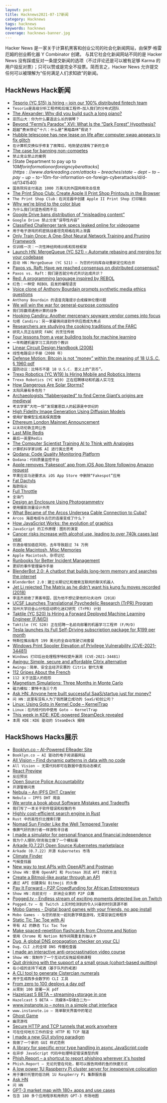 ```yaml
---
layout: post
title: Hacknews2021-07-17新闻
category: Hacknews
tags: hacknews
keywords: hacknews
coverage: hacknews-banner.jpg
---
```


Hacker News 是一家关于计算机黑客和创业公司的社会化新闻网站，由保罗·格雷厄姆的创业孵化器 Y Combinator 创建。
与其它社会化新闻网站不同的是 Hacker News 没有踩或反对一条提交新闻的选项（不过评论还是可以被有足够 Karma 的用户投反对票）；只可以赞或是完全不投票。简而言之，Hacker News 允许提交任何可以被理解为“任何满足人们求知欲”的新闻。

## HackNews Hack新闻


- [Tesorio (YC S15) is hiring – join our 100% distributed fintech team](https://www.tesorio.com/careers#job-openings)
- `Tesorio是高级分析工程师和后端工程师–加入我们的分布式团队`
- [The Alexander: Why did you build such a long piano?](https://www.alexanderpiano.nz/page/the-alexander-piano)
- `亚历山大：你为什么要造这么长的钢琴？`
- [Beyond “Fermi’s Paradox” XVI: What Is the “Dark Forest” Hypothesis?](https://www.universetoday.com/149410/beyond-fermis-paradox-xvi-what-is-the-dark-forest-hypothesis/)
- `超越“费米悖论”十六：什么是“黑暗森林”假说？`
- [Hubble telescope has new lease on life after computer swap appears to fix glitch](https://www.sciencemag.org/news/2021/07/hubble-back-famed-space-telescope-has-new-lease-life-after-computer-swap-appears-fix)
- `在计算机交换似乎修复了故障后，哈勃望远镜有了新的生命`
- [The case for banning non-competes](https://www.slowboring.com/p/the-case-for-banning-non-competes)
- `禁止竞业禁止的案例`
- [State Department to pay up to $10M for information on foreign cyberattacks](https://www.darkreading.com/attacks-breaches/state-dept-to-pay-up-to-$10m-for-information-on-foreign-cyberattacks/d/d-id/1341540)
- `国务院将支付高达 1000 万美元的外国网络攻击信息`
- [The Print Shop Club: Create Apple II Print Shop Printouts in the Browser](https://theprintshop.club)
- `The Print Shop Club：在浏览器中创建 Apple II Print Shop 打印输出`
- [Why we're blind to the color blue](https://calebkruse.com/10-projects/seeing-blue/)
- `为什么我们对蓝色视而不见`
- [Google Drive bans distribution of “misleading content”](https://support.google.com/docs/answer/148505#zippy=%2Cmisleading-content)
- `Google Drive 禁止分发“误导性内容”`
- [Classified Challenger tank specs leaked online for videogame](https://ukdefencejournal.org.uk/classified-challenger-tank-specs-leaked-online-for-videogame/)
- `用于电子游戏的机密挑战者坦克规格在网上泄露`
- [Only Train Once: A One-Shot Neural Network Training and Pruning Framework](https://arxiv.org/abs/2107.07467)
- `仅训练一次：一次性神经网络训练和剪枝框架`
- [Launch HN: MergeQueue (YC S21) – Automate rebasing and merging for your codebase](item?id=27858013)
- `启动 HN：MergeQueue (YC S21) – 为您的代码库自动重新定位和合并`
- [Paxos vs. Raft: Have we reached consensus on distributed consensus?](http://charap.co/reading-group-paxos-vs-raft-have-we-reached-consensus-on-distributed-consensus/)
- `Paxos vs. Raft：我们是否就分布式共识达成共识？`
- [Red: A programming language inspired by REBOL](https://github.com/red/red)
- `红色：一种受 REBOL 启发的编程语言`
- [Voice clone of Anthony Bourdain prompts synthetic media ethics questions](https://techpolicy.press/voice-clone-of-anthony-bourdain-prompts-synthetic-media-ethics-questions/?mc_cid=f76836fe27&mc_eid=4336df8131)
- `Anthony Bourdain 的语音克隆提示合成媒体伦理问题`
- [We will win the war for general-purpose computing](https://cheapskatesguide.org/articles/war-on-gp-computing-farnell.html)
- `我们将赢得通用计算的战争`
- [Hooking Candiru: Another mercenary spyware vendor comes into focus](https://citizenlab.ca/2021/07/hooking-candiru-another-mercenary-spyware-vendor-comes-into-focus/)
- `勾搭 Candiru：另一家雇佣间谍软件供应商成为焦点`
- [Researchers are studying the cooking traditions of the FARC](https://www.atlasobscura.com/articles/what-farc-ate-colombia)
- `研究人员正在研究 FARC 的烹饪传统`
- [Four lessons from a year building tools for machine learning](https://humanloop.com/blog/4-lessons-from-a-year-building-tools-for-machine-learning/)
- `一年构建机器学习工具的四个教训`
- [Linear Circuit Design Handbook (2008)](https://www.analog.com/en/education/education-library/linear-circuit-design-handbook.html)
- `线性电路设计手册（2008 年）`
- [Defense Motion: Bitcoin is not “money” within the meaning of 18 U.S..C. § 1960 pdf](https://storage.courtlistener.com/recap/gov.uscourts.miwd.100639/gov.uscourts.miwd.100639.37.0.pdf)
- `国防动议：比特币不是 18 U.S.C. 意义上的“货币”。 `
- [Trexo Robotics (YC W19) Is Hiring Mobile and Robotics Interns](https://angel.co/company/trexo-robotics)
- `Trexo Robotics (YC W19) 正在招聘移动和机器人实习生`
- [How Dangerous Are Solar Storms?](http://backreaction.blogspot.com/2021/07/blog-post.html)
- `太阳风暴有多危险？`
- [Archaeologists “flabbergasted” to find Cerne Giant’s origins are medieval](https://arstechnica.com/science/2021/07/soil-samples-show-that-britains-rude-man-dates-back-to-medieval-period/)
- `考古学家“大吃一惊”发现塞恩巨人的起源是中世纪的`
- [High Fidelity Image Generation Using Diffusion Models](https://ai.googleblog.com/2021/07/high-fidelity-image-generation-using.html)
- `使用扩散模型生成高保真图像`
- [Ethereum London Mainnet Announcement](https://blog.ethereum.org/2021/07/15/london-mainnet-announcement/)
- `以太坊伦敦主网公告`
- [Last Mile Redis](https://fly.io/blog/last-mile-redis/)
- `最后一英里Redis`
- [The Computer Scientist Training AI to Think with Analogies](https://www.quantamagazine.org/melanie-mitchell-trains-ai-to-think-with-analogies-20210714/)
- `计算机科学家训练 AI 进行类比思考`
- [Qodana: Code Quality Monitoring Platform](https://lp.jetbrains.com/qodana/)
- `Qodana：代码质量监控平台`
- [Apple removes ‘Fakespot’ app from iOS App Store following Amazon request](https://9to5mac.com/2021/07/16/apple-removes-fakespot-app-from-ios-app-store-following-amazon-request/)
- `苹果应亚马逊要求从 iOS App Store 中删除“Fakespot”应用`
- [Fat Dactyls](https://esoteric.codes/blog/fat-dactyls)
- `脂肪指尖`
- [Full Throttle](https://www.filfre.net/2021/07/full-throttle/)
- `全油门`
- [Design an Enclosure Using Photogrammetry](https://smartsolutions4home.com/how-to-design-enclosure-using-photogrammetry/)
- `使用摄影测量设计外壳`
- [What Became of the Arcos Undersea Cable Connection to Cuba?](https://www.circleid.com/posts/20201001-what-became-of-the-arcos-undersea-cable-connection-to-cuba/)
- `Arcos 海底电缆与古巴的连接变成了什么？`
- [How JavaScript Works: the evolution of graphics](https://blog.sessionstack.com/how-javascript-works-the-evolution-of-graphics-500e0eb764a0)
- `JavaScript 的工作原理：图形的演变`
- [Cancer risks increase with alcohol use, leading to over 740k cases last year](https://www.npr.org/sections/goatsandsoda/2021/07/16/1016586837/new-study-says-nearly-3-4-million-cancers-a-year-linked-to-alcohol-use)
- `饮酒会增加癌症风险，去年导致超过 74 万例`
- [Apple Macintosh, Misc Memories](http://www.byrdsight.com/apple-macintosh/)
- `Apple Macintosh，杂项记忆`
- [Runbooks for Better Incident Management](https://ashpatel.substack.com/p/runbooks-for-better-incident-management)
- `更好的事件管理操作手册`
- [BlenderBot 2.0: A chatbot that builds long-term memory and searches the internet](https://ai.facebook.com/blog/blender-bot-2-an-open-source-chatbot-that-builds-long-term-memory-and-searches-the-internet)
- `BlenderBot 2.0：建立长期记忆和搜索互联网的聊天机器人`
- [Jet Li rejected The Matrix as he didn’t want his kung fu moves recorded (2018)](https://www.scmp.com/abacus/culture/article/3028904/jet-li-says-he-rejected-matrix-because-he-didnt-want-his-kung-fu)
- `李连杰拒绝了黑客帝国，因为他不想记录他的功夫动作（2018）`
- [UCSF Launches Translational Psychedelic Research (TrPR) Program](https://www.lucid.news/ucsf-launches-translational-psychedelic-research-trpr-program/)
- `加州大学旧金山分校启动转化迷幻研究 (TrPR) 计划`
- [Taktile (YC S20) Is Hiring a Forward Deployed Machine Learning Engineer (F/M/D)](https://www.ycombinator.com/companies/taktile/jobs/RG8XpIX-forward-deployed-machine-learning-engineer-f-m-d)
- `Taktile (YC S20) 正在招聘一名前向部署的机器学习工程师 (F/M/D)`
- [Tesla launches its Full Self-Driving subscription package for $199 per month](https://electrek.co/2021/07/16/tesla-launches-full-self-driving-subscription-package-199-per-month/)
- `特斯拉推出每月 199 美元的全自动驾驶订阅套餐`
- [Windows Print Spooler Elevation of Privilege Vulnerability (CVE-2021-34481)](https://msrc.microsoft.com/update-guide/vulnerability/CVE-2021-34481)
- `Windows 打印后台处理程序特权提升漏洞 (CVE-2021-34481)`
- [Awingu: Simple, secure and affordable Citrix alternative](https://www.awingu.com/)
- `Awingu：简单、安全且经济实惠的 Citrix 替代方案`
- [112 Gripes About the French](https://en.wikipedia.org/wiki/112_Gripes_About_the_French)
- `112 关于法国人的抱怨`
- [Magnetism Simulations: Three Months in Monte Carlo](http://bit-player.org/2021/three-months-in-monte-carlo)
- `磁力模拟：蒙特卡洛三个月`
- [Ask HN: Anyone here built successful SaaS/startup just for money?](item?id=27853352)
- `问 HN：这里有没有人为了钱而建立成功的 SaaS/初创公司？`
- [Linux: Using Goto in Kernel Code – KernelTrap](https://web.archive.org/web/20130305022050/http://kerneltrap.org/node/553/2131)
- `Linux：在内核代码中使用 Goto – KernelTrap`
- [This week in KDE: KDE-powered SteamDeck revealed](https://pointieststick.com/2021/07/16/this-week-in-kde-kde-powered-steamdeck-revealed/)
- `本周 KDE：KDE 驱动的 SteamDeck 揭晓`


## HackShows Hacks展示

- [ Booklyn.co – AI-Powered EReader Site](https://www.booklyn.co/)
- `Booklyn.co – AI 驱动的电子阅读器网站`
- [ All Vision – Find dynamic patterns in data with no code](https://www.all.vision)
- `All Vision – 无需代码即可在数据中查找动态模式`
- [ React Preview](https://marketplace.visualstudio.com/items?itemName=zenclabs.reactpreview)
- `反应预览`
- [ Open Source Police Accountability](https://BadApple.tools)
- `开源警察问责`
- [ Nebula – An IPFS DHT Crawler](https://github.com/dennis-tra/nebula-crawler)
- `Nebula – IPFS DHT 爬虫`
- [ We wrote a book about Software Mistakes and Tradeoffs](https://www.manning.com/books/software-mistakes-and-tradeoffs)
- `我们写了一本关于软件错误和权衡的书`
- [ Highly cost-efficient search engine in Rust](https://github.com/quickwit-inc/quickwit/)
- `Rust 中的高性价比搜索引擎`
- [ Nomad Sun Finder Like the Well Tempered Traveler](https://nomadsunfinder.herokuapp.com/)
- `像脾气好的旅行者一样游牧寻日者`
- [ I made a simulator for personal finance and financial independence](https://projectifi.io/?ref=hn)
- `我为个人理财/财务独立做了一个模拟器`
- [ Arkade (0.7.22) Open Source Kubernetes marketplace](https://github.com/alexellis/arkade/releases/tag/0.7.22)
- `Arkade (0.7.22) 开源 Kubernetes 市场`
- [ Climate Finder](http://nanobit.org/climate/)
- `气候查找器`
- [ New way to test APIs with OpenAPI and Postman](https://github.com/apideck-libraries/portman)
- `Show HN：使用 OpenAPI 和 Postman 测试 API 的新方法`
- [ Create a Bitmoji-like avatar through an API](https://www.dollo.me)
- `通过 API 创建类似 Bitmoji 的头像`
- [ Pay It Forward – P2P Crowdfunding for African Entrepreneurs](https://www.zidisha.org/)
- `Show HN：向前支付 - 非洲企业家的 P2P 众筹`
- [ Pogged.tv – Endless stream of exciting moments detected live on Twitch](https://pogged.tv)
- `Pogged.tv – 在 Twitch 上实时检测到的令人兴奋的时刻源源不断`
- [ Mobo Games - Digital board games with your friends, no app install](https://gomobo.app)
- `Mobo Games - 与您的朋友一起玩数字棋盘游戏，无需安装应用程序`
- [ Static Tic Tac Toe with AI](https://github.com/mhcurylo/tictacstatic)
- `带有 AI 的静态 Tic Tac Toe`
- [ Make spaced-repetition flashcards from Chrome and Notion](https://zorbi.cards)
- `使用 Chrome 和 Notion 制作间隔重复的抽认卡`
- [ Dug, A global DNS propagation checker on your CLI](https://github.com/unfrl/dug/)
- `Dug，CLI 上的全球 DNS 传播检查器`
- [ I made an interactive anti-procrastination video course](https://www.deprocrastination.co/course)
- `Show HN：我制作了一个互动式反拖延视频课程`
- [ Quit drinking with the support of a small group (cohort-based quitting)](https://stopping.app/)
- `在小组的支持下戒酒（基于队列的戒酒）`
- [ A CLI tool to generate Cistercian numerals](https://github.com/rhardih/cistercian)
- `用于生成西多会数字的 CLI 工具`
- [ From zero to 100 deploys a day pdf](https://f.hubspotusercontent00.net/hubfs/9281501/Zero-to-One-Hundred-Deploys-a-Day-Book.pdf)
- `从零到 100 部署一天 pdf`
- [ Hazelcast 5 BETA – streaming+storage in one](https://github.com/hazelcast/hazelcast)
- `Hazelcast 5 BETA – 流媒体+存储合二为一`
- [ www.instanote.io – notes in a simple chat interface](item?id=27857834)
- `www.instanote.io – 简单聊天界面中的笔记`
- [ Ghost Game](https://ghostgame.io)
- `幽灵游戏`
- [ Secure HTTP and TCP tunnels that work anywhere](https://github.com/inlets/inlets-pro)
- `可在任何地方工作的安全 HTTP 和 TCP 隧道`
- [ I made a new GUI styling paradigm](https://github.com/pyrustic/tkstyle)
- `我做了一个新的 GUI 样式范例`
- [ A library for specific error type handling in async JavaScript code](https://github.com/craigmichaelmartin/fawait)
- `在异步 JavaScript 代码中处理特定错误类型的库`
- [ Phish.Report – a shortcut to report phishing wherever it's hosted](https://phish.report)
- `Phish.Report – 无论托管在何处，都可以报告网络钓鱼的快捷方式`
- [ A low power 1U Raspberry Pi cluster server for inexpensive colocation](https://github.com/pawl/raspberry-pi-1u-server)
- `用于廉价托管的低功耗 1U Raspberry Pi 集群服务器`
- [ Ask HN](https://hn.algolia.com/?dateRange=all&page=0&prefix=true&query=ask%20hn&sort=byPopularity&type=story)
- `问 HN`
- [ GPT-3 market map with 180+ apps and use cases](https://gpt3demo.com/map)
- `包含 180 多个应用程序和用例的 GPT-3 市场地图`


